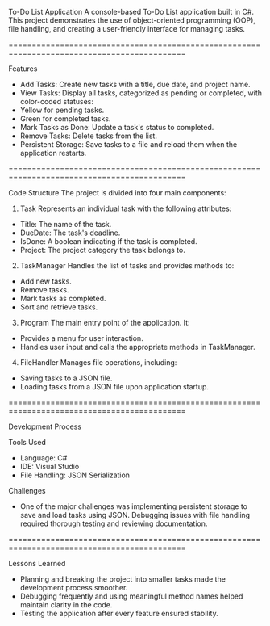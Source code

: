To-Do List Application
A console-based To-Do List application built in C#. This project demonstrates the use of object-oriented programming (OOP), file handling, and creating a user-friendly interface for managing tasks.

============================================================================================

Features

- Add Tasks: Create new tasks with a title, due date, and project name.
- View Tasks: Display all tasks, categorized as pending or completed, with color-coded statuses:
- Yellow for pending tasks.
- Green for completed tasks.
- Mark Tasks as Done: Update a task's status to completed.
- Remove Tasks: Delete tasks from the list.
- Persistent Storage: Save tasks to a file and reload them when the application restarts.

============================================================================================

Code Structure
The project is divided into four main components:

1. Task
Represents an individual task with the following attributes:
- Title: The name of the task.
- DueDate: The task's deadline.
- IsDone: A boolean indicating if the task is completed.
- Project: The project category the task belongs to.


2. TaskManager
Handles the list of tasks and provides methods to:

- Add new tasks.
- Remove tasks.
- Mark tasks as completed.
- Sort and retrieve tasks.


3. Program
The main entry point of the application. It:

- Provides a menu for user interaction.
- Handles user input and calls the appropriate methods in TaskManager.


4. FileHandler
Manages file operations, including:

- Saving tasks to a JSON file.
- Loading tasks from a JSON file upon application startup.

============================================================================================

Development Process

Tools Used
- Language: C#
- IDE: Visual Studio
- File Handling: JSON Serialization

Challenges
- One of the major challenges was implementing persistent storage to save and load tasks using JSON. Debugging issues with file handling required thorough testing and reviewing documentation.

============================================================================================

Lessons Learned
- Planning and breaking the project into smaller tasks made the development process smoother.
- Debugging frequently and using meaningful method names helped maintain clarity in the code.
- Testing the application after every feature ensured stability.
